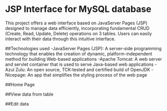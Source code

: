 # JSP Interface for MySQL database

This project offers a web interface based on JavaServer Pages (JSP) designed to manage data efficiently, incorporating fundamental CRUD (Create, Read, Update, Delete) operations on 3 tables. Users can easily interact with their data through this intuitive interface.

##Technologies used
-JavaServer Pages (JSP): A server-side programming technology that enables the creation of dynamic, platform-independent method for building Web-based applications
-Apache Tomcat: A web server and servlet container that is used to serve Java-based web applications
-Azul Zulu: An open source, TCK-tested and certified build of OpenJDK
-Nicepage: An app that simplifies the styling process of the web page

##Home Page


##View data from table 


##Edit data
